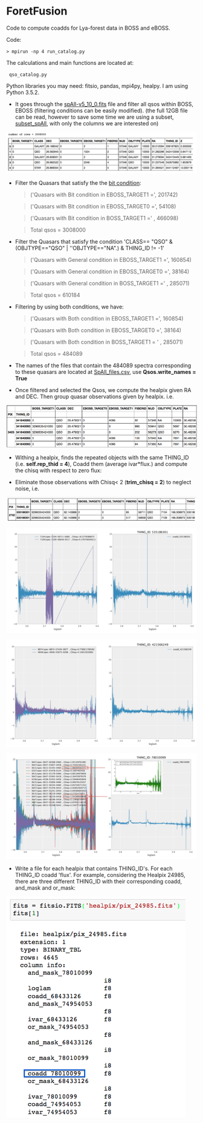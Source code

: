 # ForetFusion
Code to compute coadds for Lya-forest data in BOSS and eBOSS. 

Code:

    > mpirun -np 4 run_catalog.py

The calculations and main functions are located at:

     qso_catalog.py
     
Python libraries you may need: fitsio, pandas, mpi4py, healpy. I am using Python 3.5.2.

* It goes through the [spAll-v5_10_0.fits](https://data.sdss.org/sas/ebosswork/eboss/spectro/redux/v5_10_0/spAll-v5_10_0.fits) file and filter all qsos within BOSS, EBOSS (filtering conditions can be easily modified).
(the full 12GB file can be read, however to save some time we are using a subset, [subset_spAll](www.cosmo.bnl.gov/www/jvazquez/forest/subset_spAll-v5_10_0.csv), with only the columns we are interested on)

![](https://github.com/ja-vazquez/ForetFusion/blob/master/figs/Filters.jpg )

* Filter the Quasars that satisfy the the [bit condition](http://www.sdss.org/dr12/algorithms/bitmasks/#BOSSTILE_STATUS): 

    > ('Quasars with Bit condition in EBOSS_TARGET1 =', 201742)
    
    > ('Quasars with Bit condition in EBOSS_TARGET0 =', 54108)
    
    > ('Quasars with Bit condition in BOSS_TARGET1 =' , 466098)
    
    > Total qsos = 3008000

* Filter the Quasars that satisfy the condition  'CLASS== "QSO" & (OBJTYPE=="QSO" | ''OBJTYPE=="NA".) & THING_ID != -1'
    
    > ('Quasars with General condition in EBOSS_TARGET1 =', 160854)
    
    > ('Quasars with General condition in EBOSS_TARGET0 =', 38164)
    
    > ('Quasars with General condition in BOSS_TARGET1 =' , 285071)
    
    > Total qsos = 610184
    
    
* Filtering by using both conditions, we have:

    > ('Quasars with Both condition in EBOSS_TARGET1 =', 160854)
    
    > ('Quasars with Both condition in EBOSS_TARGET0 =', 38164)
    
    > ('Quasars with Both condition in BOSS_TARGET1 = ' , 285071)
    
    > Total qsos = 484089

* The names of the files that contain the 484089 spectra corresponding to these quasars are located at [SpAll_files.csv](www.cosmo.bnl.gov/www/jvazquez/forest/SpAll_files.csv), use 
    **Qsos.write_names = True**

* Once filtered and selected the Qsos, we compute the healpix given RA and DEC. Then group quasar observations given by healpix.
i.e. 

![](https://github.com/ja-vazquez/ForetFusion/blob/master/figs/THING_ID.jpg )


* Withing a healpix, finds the repeated objects with the same THING_ID (i.e. **self.rep_thid = 4**), Coadd them (average ivar*flux.) and compute the chisq with respect to zero flux:

* Eliminate those observations with Chisq< 2 (**trim_chisq  = 2**) to neglect noise, i.e.






![](https://github.com/ja-vazquez/ForetFusion/blob/master/figs/THING_ID_1info.jpg)

![](https://github.com/ja-vazquez/ForetFusion/blob/master/figs/THING_ID_1.jpg)

![](https://github.com/ja-vazquez/ForetFusion/blob/master/figs/THING_ID_2.jpg)


![](https://github.com/ja-vazquez/ForetFusion/blob/master/figs/THING_ID_4.jpg)



* Write a file for each healpix that contains THING_ID's. For each THING_ID coadd 'flux'. For example, considering the Healpix 24985, there are three different THING_ID with their corresponding coadd, and_mask and or_mask:
	
![](https://github.com/ja-vazquez/ForetFusion/blob/master/figs/healpix.jpg)









